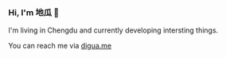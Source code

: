 ### Hi, I'm 地瓜 👋

I'm living in Chengdu and currently developing intersting things.

You can reach me via [digua.me](https://digua.me)
